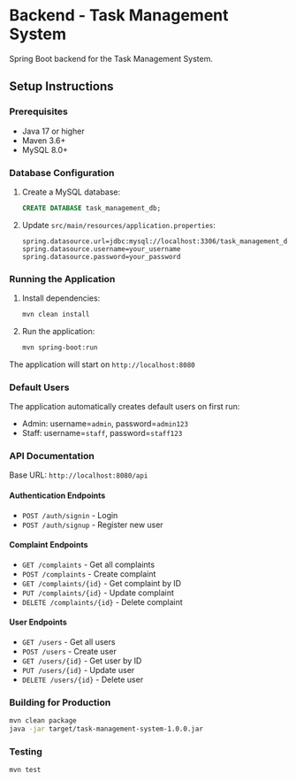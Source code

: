 # Backend - Task Management System

Spring Boot backend for the Task Management System.

## Setup Instructions

### Prerequisites
- Java 17 or higher
- Maven 3.6+
- MySQL 8.0+

### Database Configuration
1. Create a MySQL database:
   ```sql
   CREATE DATABASE task_management_db;
   ```

2. Update `src/main/resources/application.properties`:
   ```properties
   spring.datasource.url=jdbc:mysql://localhost:3306/task_management_db
   spring.datasource.username=your_username
   spring.datasource.password=your_password
   ```

### Running the Application
1. Install dependencies:
   ```bash
   mvn clean install
   ```

2. Run the application:
   ```bash
   mvn spring-boot:run
   ```

The application will start on `http://localhost:8080`

### Default Users
The application automatically creates default users on first run:
- Admin: username=`admin`, password=`admin123`
- Staff: username=`staff`, password=`staff123`

### API Documentation
Base URL: `http://localhost:8080/api`

#### Authentication Endpoints
- `POST /auth/signin` - Login
- `POST /auth/signup` - Register new user

#### Complaint Endpoints
- `GET /complaints` - Get all complaints
- `POST /complaints` - Create complaint
- `GET /complaints/{id}` - Get complaint by ID
- `PUT /complaints/{id}` - Update complaint
- `DELETE /complaints/{id}` - Delete complaint

#### User Endpoints
- `GET /users` - Get all users
- `POST /users` - Create user
- `GET /users/{id}` - Get user by ID
- `PUT /users/{id}` - Update user
- `DELETE /users/{id}` - Delete user

### Building for Production
```bash
mvn clean package
java -jar target/task-management-system-1.0.0.jar
```

### Testing
```bash
mvn test
```

